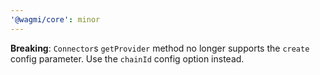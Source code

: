 ```yaml
---
'@wagmi/core': minor
---
```


**Breaking**: `Connector`s `getProvider` method no longer supports the `create` config parameter. Use the `chainId` config option instead.
